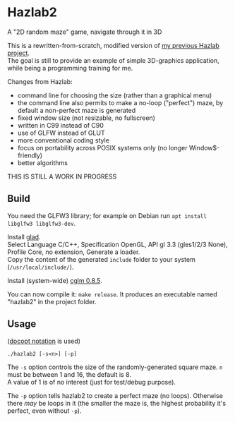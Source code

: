 # Hazlab2
A "2D random maze" game, navigate through it in 3D

This is a rewritten-from-scratch, modified version of [my previous Hazlab project](https://github.com/zareldyn/hazlab).  
The goal is still to provide an example of simple 3D-graphics application, while being a programming training for me.

Changes from Hazlab:
- command line for choosing the size (rather than a graphical menu)
- the command line also permits to make a no-loop ("perfect") maze, by default a non-perfect maze is generated
- fixed window size (not resizable, no fullscreen)
- written in C99 instead of C90
- use of GLFW instead of GLUT
- more conventional coding style
- focus on portability across POSIX systems only (no longer Window$-friendly)
- better algorithms

THIS IS STILL A WORK IN PROGRESS

## Build

You need the GLFW3 library; for example on Debian run `apt install libglfw3 libglfw3-dev`.

Install [glad](https://glad.dav1d.de/).  
Select Language C/C++, Specification OpenGL, API gl 3.3 (gles1/2/3 None), Profile Core, no extension, Generate a loader.  
Copy the content of the generated `include` folder to your system (`/usr/local/include/`).

Install (system-wide) [cglm 0.8.5](https://github.com/recp/cglm/tree/v0.8.5#-build).

You can now compile it: `make release`. It produces an executable named "hazlab2" in the project folder.

## Usage
([docopt notation](http://docopt.org/) is used)

`./hazlab2 [-s<n>] [-p]`

The `-s` option controls the size of the randomly-generated square maze. `n` must be between 1 and 16, the default is 8.  
A value of 1 is of no interest (just for test/debug purpose).

The `-p` option tells hazlab2 to create a perfect maze (no loops). Otherwise there *may* be loops in it (the smaller the maze is, the highest probability it's perfect, even without `-p`).
